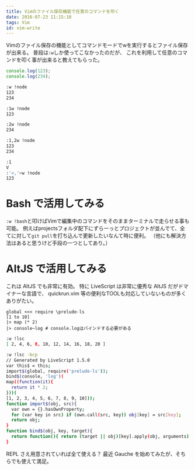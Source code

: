 ```yaml
---
title: Vimのファイル保存機能で任意のコマンドを叩く
date: 2016-07-23 11:15:10
tags: Vim
id: vim-write
---
```


Vimのファイル保存の機能としてコマンドモードでwを実行するとファイル保存が出来る。
普段は`:w`しか使ってこなかったのだが、
これを利用して任意のコマンドを叩く事が出来ると教えてもらった。

<!-- more -->

```JavaScript
console.log(123);
console.log(234);
```

```Bash
:w !node
123
234

:1w !node
123

:2w !node
234

:1,2w !node
123
234

:1
V
:'<,'>w !node
123
```

# Bash で活用してみる

`:w !bash`と叩けばVimで編集中のコマンドをそのままターミナルで走らせる事も可能。
例えばprojectsフォルダ配下にずらーっとプロジェクトが並んでて、全てに対して`git pull`を打ち込んで更新したいなんて時に便利。
（他にも解決方法はあると思うけど手段の一つとしてあり。）

# AltJS で活用してみる

これは AltJS でも非常に有効。
特に LiveScript は非常に優秀な AltJS だがドマイナーな言語で、
quickrun.vim 等の便利なTOOLも対応していないものが多くありがたい。

```LiveScript
global <<< require \prelude-ls
[1 to 10]
|> map (* 2)
|> console~log # console.logはバインドする必要がある
```

```Bash
:w !lsc
[ 2, 4, 6, 8, 10, 12, 14, 16, 18, 20 ]

:w !lsc -bcp
// Generated by LiveScript 1.5.0
var this$ = this;
import$(global, require('prelude-ls'));
bind$(console, 'log')(
map((function(it){
  return it * 2;
}))(
[1, 2, 3, 4, 5, 6, 7, 8, 9, 10]));
function import$(obj, src){
  var own = {}.hasOwnProperty;
  for (var key in src) if (own.call(src, key)) obj[key] = src[key];
  return obj;
}
function bind$(obj, key, target){
  return function(){ return (target || obj)[key].apply(obj, arguments) };
}
```

REPL さえ用意されていれば全て使える？
最近 Gauche を始めてみたが、そちらでも使えて満足。

